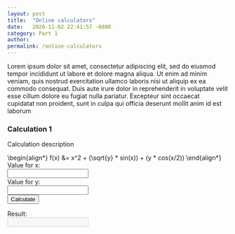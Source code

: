 ```yaml
---
layout: post
title:  "Online calculators"
date:   2020-11-02 22:41:57 -0800
category: Part 1
author:
permalink: /online-calculators
---
```


Lorem ipsum dolor sit amet, consectetur adipiscing elit, sed do eiusmod tempor incididunt ut labore et dolore magna aliqua. Ut enim ad minim veniam, quis nostrud exercitation ullamco laboris nisi ut aliquip ex ea commodo consequat. Duis aute irure dolor in reprehenderit in voluptate velit esse cillum dolore eu fugiat nulla pariatur. Excepteur sint occaecat cupidatat non proident, sunt in culpa qui officia deserunt mollit anim id est laborum




<div class="row mb-4">
    <div class="col-12">
        <h3>Calculation 1</h3>
        <p>Calculation description</p>
        <div>
            \begin{align*}
            f(x) &= x^2 + (\sqrt{y} * sin(x)) + (y * cos(x/2))
            \end{align*}
        </div>
    </div>
    <div class="col">
        <form id="frmSampleCalculation1">
            <div class="row">
                <div class="col-auto ">
                    <label class="col-form-label">Value for x:</label>
                </div>
                <div class="col-auto ">
                    <input name="X" class="form-control">
                </div>
                 <div class="col-auto mt-3">
                    <label class="col-form-label">Value for y:</label>
                </div>
                <div class="col-auto mt-3">
                    <input name="Y" class="form-control">
                </div>
                <div class="col-12 mt-3">
                    <button type="submit" class="btn btn-primary">Calculate</button>
                </div>
            </div>
        </form>
    </div>
    <div class="col">
        <div class="row">
            <div class="col-auto">
                <label class="col-form-label">Result:</label>
            </div>
            <div class="col-auto">
                <input readonly disabled class="form-control" id="calcultionResult" />
            </div>
        </div>
    </div>
</div>

<canvas id="plot"></canvas>


<script src="https://unpkg.com/mathjs@8.1.0/lib/browser/math.js"></script>
<script src="https://cdnjs.cloudflare.com/ajax/libs/Chart.js/2.9.4/Chart.bundle.min.js" integrity="sha512-SuxO9djzjML6b9w9/I07IWnLnQhgyYVSpHZx0JV97kGBfTIsUYlWflyuW4ypnvhBrslz1yJ3R+S14fdCWmSmSA==" crossorigin="anonymous"></script>
<script src="{{ '/assets/js/calculators.js' | relative_url }}"></script>
